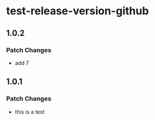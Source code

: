 # test-release-version-github

## 1.0.2

### Patch Changes

- add 7

## 1.0.1

### Patch Changes

- this is a test
